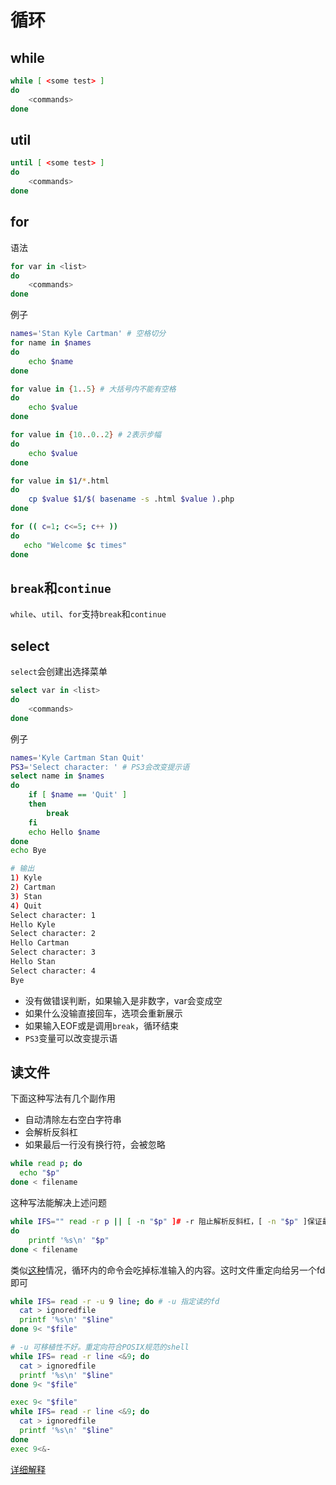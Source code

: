 # 循环

## while

```bash
while [ <some test> ]
do
    <commands>
done
```

## util

```bash
until [ <some test> ]
do
    <commands>
done
```

## for

语法

```bash
for var in <list>
do
    <commands>
done
```

例子

```bash
names='Stan Kyle Cartman' # 空格切分
for name in $names
do
    echo $name
done

for value in {1..5} # 大括号内不能有空格
do
    echo $value
done

for value in {10..0..2} # 2表示步幅
do
    echo $value
done

for value in $1/*.html
do
    cp $value $1/$( basename -s .html $value ).php
done

for (( c=1; c<=5; c++ ))
do
   echo "Welcome $c times"
done
```

## `break`和`continue`

`while`、`util`、`for`支持`break`和`continue`

## select

`select`会创建出选择菜单

```bash
select var in <list>
do
    <commands>
done
```

例子

```bash
names='Kyle Cartman Stan Quit'
PS3='Select character: ' # PS3会改变提示语
select name in $names
do
    if [ $name == 'Quit' ]
    then
        break
    fi
    echo Hello $name
done
echo Bye

# 输出
1) Kyle
2) Cartman
3) Stan
4) Quit
Select character: 1
Hello Kyle
Select character: 2
Hello Cartman
Select character: 3
Hello Stan
Select character: 4
Bye
```

- 没有做错误判断，如果输入是非数字，var会变成空
- 如果什么没输直接回车，选项会重新展示
- 如果输入EOF或是调用`break`，循环结束
- `PS3`变量可以改变提示语

## 读文件

下面这种写法有几个副作用

- 自动清除左右空白字符串
- 会解析反斜杠
- 如果最后一行没有换行符，会被忽略

```bash
while read p; do
  echo "$p"
done < filename
```

这种写法能解决上述问题

```bash
while IFS="" read -r p || [ -n "$p" ]# -r 阻止解析反斜杠，[ -n "$p" ]保证最后一行被读到
do
    printf '%s\n' "$p"
done < filename
```

类似[这种](https://unix.stackexchange.com/questions/107800/using-while-loop-to-ssh-to-multiple-servers)情况，循环内的命令会吃掉标准输入的内容。这时文件重定向给另一个fd即可

```bash
while IFS= read -r -u 9 line; do # -u 指定读的fd
  cat > ignoredfile
  printf '%s\n' "$line"
done 9< "$file"

# -u 可移植性不好。重定向符合POSIX规范的shell
while IFS= read -r line <&9; do
  cat > ignoredfile
  printf '%s\n' "$line"
done 9< "$file"

exec 9< "$file"
while IFS= read -r line <&9; do
  cat > ignoredfile
  printf '%s\n' "$line"
done
exec 9<&-
```

[详细解释](http://mywiki.wooledge.org/BashFAQ/001)
